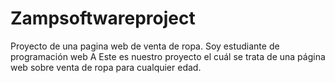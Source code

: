# Zampsoftwareproject 
Proyecto de una pagina web de venta de ropa.
Soy estudiante de programación web A
Este es nuestro proyecto el cuál se trata de una página web sobre venta de ropa para cualquier edad. 
